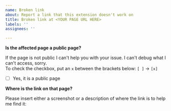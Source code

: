 ```yaml
---
name: Broken link
about: Report a link that this extension doesn't work on
title: Broken link at <YOUR PAGE URL HERE>
labels: ''
assignees: ''

---
```


**Is the affected page a public page?**

If the page is not public I can't help you with your issue. I can't debug what I can't access, sorry.  
To check the checkbox, put an `x` between the brackets below: `[ ]` -> `[x]`

 - [ ] Yes, it is a public page

**Where is the link on that page?**

Please insert either a screenshot or a description of where the link is to help me find it:  
